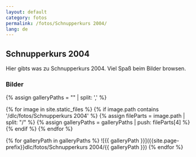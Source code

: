 ```yaml
---
layout: default
category: fotos
permalink: /fotos/Schnupperkurs 2004/
lang: de
---
```


## Schnupperkurs 2004

Hier gibts was zu Schnupperkurs 2004. Viel Spaß beim Bilder browsen.

### Bilder
{% assign galleryPaths = "" | split: ',' %}

{% for image in site.static_files %}
{% if image.path contains '/dlc/fotos/Schnupperkurs 2004' %}
        {% assign fileParts = image.path | split: "/" %}
        {% assign galleryPaths = galleryPaths | push: fileParts[4] %}
{% endif %}
{% endfor %}

{% for galleryPath in galleryPaths %}
![{{ galleryPath }}]({{site.page-prefix}}dlc/fotos/Schnupperkurs 2004/{{ galleryPath }})
{% endfor %}
